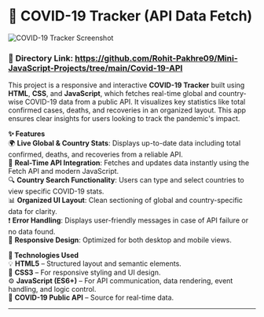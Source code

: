 <h1>🦠 COVID-19 Tracker (API Data Fetch)</h1> <img src="https://raw.githubusercontent.com/Rohit-Pakhre09/Mini-JavaScript-Projects/main/Covid-19-API/Assets/Covid19-Tracker.png" alt="COVID-19 Tracker Screenshot"> <h3>🔗 <strong>Directory Link</strong>: <a href="https://github.com/Rohit-Pakhre09/Mini-JavaScript-Projects/tree/main/Covid-19-API">https://github.com/Rohit-Pakhre09/Mini-JavaScript-Projects/tree/main/Covid-19-API</a></h3> <p>This project is a responsive and interactive <strong>COVID-19 Tracker</strong> built using <strong>HTML</strong>, <strong>CSS</strong>, and <strong>JavaScript</strong>, which fetches real-time global and country-wise COVID-19 data from a public API. It visualizes key statistics like total confirmed cases, deaths, and recoveries in an organized layout. This app ensures clear insights for users looking to track the pandemic's impact.</p> <p><strong>✨ Features</strong><br> 🌍 <strong>Live Global & Country Stats</strong>: Displays up-to-date data including total confirmed, deaths, and recoveries from a reliable API.<br> 🔄 <strong>Real-Time API Integration</strong>: Fetches and updates data instantly using the Fetch API and modern JavaScript.<br> 🔍 <strong>Country Search Functionality</strong>: Users can type and select countries to view specific COVID-19 stats.<br> 📊 <strong>Organized UI Layout</strong>: Clean sectioning of global and country-specific data for clarity.<br> ❗ <strong>Error Handling</strong>: Displays user-friendly messages in case of API failure or no data found.<br> 📱 <strong>Responsive Design</strong>: Optimized for both desktop and mobile views.</p> <p><strong>📁 Technologies Used</strong><br> 💡 <strong>HTML5</strong> – Structured layout and semantic elements.<br> 🎨 <strong>CSS3</strong> – For responsive styling and UI design.<br> ⚙️ <strong>JavaScript (ES6+)</strong> – For API communication, data rendering, event handling, and logic control.<br> 📡 <strong>COVID-19 Public API</strong> – Source for real-time data.</p> <hr>
